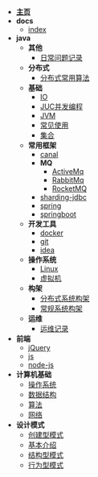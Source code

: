 - [**主页**](/README.md)
- **docs**
  - [index](docs\index.md)
- **java**
  - **其他**
    - [日常问题记录](java\其他\日常问题记录.md)
  - **分布式**
    - [分布式常用算法](java\分布式\分布式常用算法.md)
  - **基础**
    - [IO](java\基础\IO.md)
    - [JUC并发编程](java\基础\JUC并发编程.md)
    - [JVM](java\基础\JVM.md)
    - [常见使用](java\基础\常见使用.md)
    - [集合](java\基础\集合.md)
  - **常用框架**
    - [canal](java\常用框架\canal.md)
    - **MQ**
      - [ActiveMq](java\常用框架\MQ\ActiveMq.md)
      - [RabbitMq](java\常用框架\MQ\RabbitMq.md)
      - [RocketMQ](java\常用框架\MQ\RocketMQ.md)
    - [sharding-jdbc](java\常用框架\sharding-jdbc.md)
    - [spring](java\常用框架\spring.md)
    - [springboot](java\常用框架\springboot.md)
  - **开发工具**
    - [docker](java\开发工具\docker.md)
    - [git](java\开发工具\git.md)
    - [idea](java\开发工具\idea.md)
  - **操作系统**
    - [Linux](java\操作系统\Linux.md)
    - [虚拟机](java\操作系统\虚拟机.md)
  - **构架**
    - [分布式系统构架](java\构架\分布式系统构架.md)
    - [常规系统构架](java\构架\常规系统构架.md)
  - **运维**
    - [运维记录](java\运维\运维记录.md)
- **前端**
  - [jQuery](前端\jQuery.md)
  - [js](前端\js.md)
  - [node-js](前端\node-js.md)
- **计算机基础**
  - [操作系统](计算机基础\操作系统.md)
  - [数据结构](计算机基础\数据结构.md)
  - [算法](计算机基础\算法.md)
  - [网络](计算机基础\网络.md)
- **设计模式**
  - [创建型模式](设计模式\创建型模式.md)
  - [基本介绍](设计模式\基本介绍.md)
  - [结构型模式](设计模式\结构型模式.md)
  - [行为型模式](设计模式\行为型模式.md)
